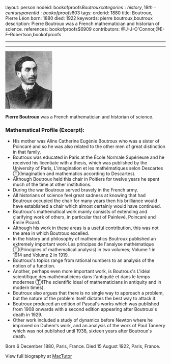 layout: person
nodeid: bookofproofs$Boutroux
categories: history,19th-century
parentid: bookofproofs$603
tags: 
orderid: 1880
title: Boutroux, Pierre Léon
born: 1880
died: 1922
keywords: pierre boutroux,boutroux
description: Pierre Boutroux was a French mathematician and historian of science.
references: bookofproofs$6909
contributors: @J-J-O'Connor,@E-F-Robertson,bookofproofs

---



---

![Boutroux.jpg](https://github.com/bookofproofs/bookofproofs.github.io/blob/main/_sources/_assets/images/portraits/Boutroux.jpg?raw=true)

**Pierre Boutroux** was a French mathematician and historian of science.

### Mathematical Profile (Excerpt):
* His mother was Aline Catherine Eugénie Boutroux who was a sister of Poincaré and so he was also related to the other men of great distinction in that family.
* Boutroux was educated in Paris at the École Normale Supérieure and he received his licentiate with a thesis, which was published by the University of Paris, L'imagination et les mathématiques selon Descartes Ⓣ(Imagination and mathematics according to Descartes).
* Although Boutroux held this chair in Poitiers for twelve years he spent much of the time at other institutions.
* During the war Boutroux served bravely in the French army.
* All historians of science feel great sadness at knowing that had Boutroux occupied the chair for many years then his brilliance would have established a chair which almost certainly would have continued.
* Boutroux's mathematical work mainly consists of extending and clarifying work of others, in particular that of Painlevé, Poincaré and Émile Picard.
* Although his work in these areas is a useful contribution, this was not the area in which Boutroux excelled.
* In the history and philosophy of mathematics Boutroux published an extremely important work Les principes de l'analyse mathématique Ⓣ(Principles of mathematical analysis) in two volumes; Volume 1 in 1914 and Volume 2 in 1919.
* Boutroux's topics range from rational numbers to an analysis of the notion of a function.
* Another, perhaps even more important work, is Boutroux's L'idéal scientifique des mathématiciens dans l'antiquité et dans le temps modernes Ⓣ(The scientific ideal of mathematicians in antiquity and in modern times).
* Boutroux also argues that there is no single way to approach a problem, but the nature of the problem itself dictates the best way to attack it.
* Boutroux produced an edition of Pascal's works which was published from 1908 onwards with a second edition appearing after Boutroux's death in 1929.
* Other work included a study of dynamics before Newton where he improved on Duhem's work, and an analysis of the work of Paul Tannery which was not published until 1938, sixteen years after Boutroux's death.

Born 6 December 1880, Paris, France. Died 15 August 1922, Paris, France.

View full biography at [MacTutor](https://mathshistory.st-andrews.ac.uk/Biographies/Boutroux/)
